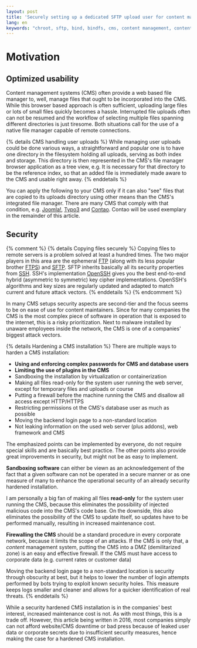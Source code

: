 ```yaml
---
layout: post
title: 'Securely setting up a dedicated SFTP upload user for content management systems'
lang: en
keywords: "chroot, sftp, bind, bindfs, cms, content management, content management system, upload, user"
---
```


# Motivation

## Optimized usability

Content management systems (CMS) often provide a web based file manager to,
well, manage files that ought to be incorporated into the CMS. While this
browser based approach is often sufficient, uploading large files or lots of
small files quickly becomes a hassle. Interrupted file uploads often can not
be resumed and the workflow of selecting multiple files spanning different
directories is just tiresome. Both situations call for the use of a native
file manager capable of remote connections.

{% details CMS handling user uploads %}
While managing user uploads could be done various ways, a straightforward and
popular one is to have one directory in the filesystem
holding all uploads, serving as both index and storage. This directory is then
represented in the CMS's file manager browser application as a tree view, e.g.
It is necessary for that directory to be the reference index, so that an added
file is immediately made aware to the CMS and usable right away.
{% enddetails %}

You can apply the following to your CMS only if it can also "see" files that
are copied to its uploads directory using other means than the CMS's
integrated file manager. There are many CMS that comply with that condition,
e.g. [Joomla!](https://www.joomla.org/), [Typo3](https://typo3.org/) and
[Contao](https://contao.org/). Contao will be used exemplary in the remainder of
this article.

## Security

{% comment %}
{% details Copying files securely %}
Copying files to remote servers is a problem solved at least a hundred times.
The two major players in this area are the ephemeral
[FTP](https://en.wikipedia.org/wiki/File_Transfer_Protocol) (along with its
less popular brother [FTPS](https://en.wikipedia.org/wiki/FTPS)) and
[SFTP](https://en.wikipedia.org/wiki/SSH_File_Transfer_Protocol).
SFTP inherits basically all its security properties from
[SSH](https://en.wikipedia.org/wiki/Secure_Shell). SSH's implementation
[OpenSSH](http://www.openssh.com/) gives you the best
end-to-end hybrid (asymmetric to symmetric) key cipher implementations. 
OpenSSH's algorithms and key sizes are regularly updated and adapted to match
current and future attack vectors. 
{% enddetails %}
{% endcomment %}

In many CMS setups security aspects are second-tier and the focus seems to
be on ease of use for content maintainers. Since for many
companies the CMS is the most complex piece of software in operation that
is exposed to the internet, this is a risky prioritization. Next to malware
installed by unaware employees inside the network, the CMS is one of a
companies' biggest attack vectors.

{% details Hardening a CMS installation %}
There are multiple ways to harden a CMS installation:

* **Using and enforcing complex passwords for CMS and database users**
* **Limiting the use of plugins in the CMS**
* Sandboxing the installation by virtualization or containerization
* Making all files read-only for the system user running the web server, except for temporary files and uploads or course
* Putting a firewall before the machine running the CMS and disallow all access except HTTP/HTTPS
* Restricting permissions ot the CMS's database user as much as possible
* Moving the backend login page to a non-standard location
* Not leaking information on the used web server (plus addons), web framework and CMS

The emphasized points can be implemented by everyone, do not require special
skills and are basically best practice. The other points also provide great
improvements in security, but might not be as easy to implement.

**Sandboxing software** can either be viewn as an acknowledgement of the fact
that a given software can not be operated in a secure manner or as one
measure of many to enhance the operational security of an already security
hardened installation.

I am personally a big fan of making all files **read-only** for the system user
running the CMS, because this eliminates the possibility of injected malicious
code into the CMS's code base. On the downside, this also eliminates the
possibility of the CMS to update itself, so updates have to be performed
manually, resulting in increased maintenance cost.

**Firewalling the CMS** should be a standard procedure in every corporate
network, because it limits the scope of an attacks. If the CMS is only that,
a *content* management system, putting the CMS into a DMZ (demilitarized
zone) is an easy and effective firewall. If the CMS must have access to
corporate data (e.g. current rates or customer data)



Moving the backend login page to a non-standard location is security through
obscurity at best, but it helps to lower the number of login attempts
performed by bots trying to exploit known security holes. This measure keeps
logs smaller and cleaner and allows for a quicker identification of real
threats.
{% enddetails %}

While a security hardened CMS installation is in the companies' best interest,
increased maintenance cost is not. As with most things, this is a trade off.
However, this article being written in 2016, most companies simply can not
afford website/CMS downtime or bad press because of leaked user data or
corporate secrets due to insufficient security measures, hence making the case
for a hardened CMS installation.



